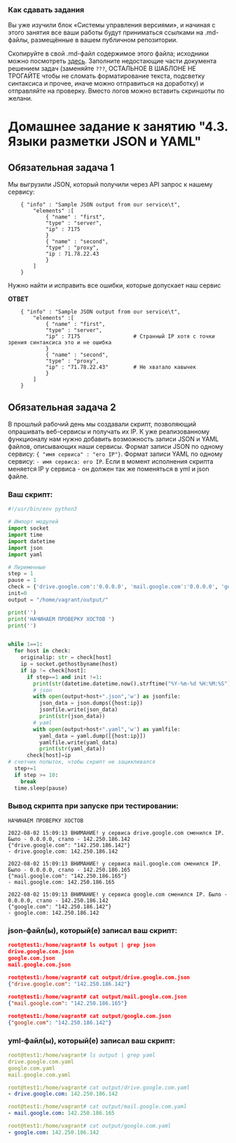 ### Как сдавать задания

Вы уже изучили блок «Системы управления версиями», и начиная с этого занятия все ваши работы будут приниматься ссылками на .md-файлы, размещённые в вашем публичном репозитории.

Скопируйте в свой .md-файл содержимое этого файла; исходники можно посмотреть [здесь](https://raw.githubusercontent.com/netology-code/sysadm-homeworks/devsys10/04-script-03-yaml/README.md). Заполните недостающие части документа решением задач (заменяйте `???`, ОСТАЛЬНОЕ В ШАБЛОНЕ НЕ ТРОГАЙТЕ чтобы не сломать форматирование текста, подсветку синтаксиса и прочее, иначе можно отправиться на доработку) и отправляйте на проверку. Вместо логов можно вставить скриншоты по желани.

# Домашнее задание к занятию "4.3. Языки разметки JSON и YAML"


## Обязательная задача 1
Мы выгрузили JSON, который получили через API запрос к нашему сервису:
```
    { "info" : "Sample JSON output from our service\t",
        "elements" :[
            { "name" : "first",
            "type" : "server",
            "ip" : 7175 
            }
            { "name" : "second",
            "type" : "proxy",
            "ip : 71.78.22.43
            }
        ]
    }
```
  Нужно найти и исправить все ошибки, которые допускает наш сервис

**ОТВЕТ**
```
    { "info" : "Sample JSON output from our service\t",
        "elements" :[
            { "name" : "first",
            "type" : "server",
            "ip" : 7175                 # Странный IP хотя с точки зрения синтаксиса это и не ошибка 
            }
            { "name" : "second",
            "type" : "proxy",
            "ip" : "71.78.22.43"        # Не хватало кавычек
            }
        ]
    }
```

## Обязательная задача 2
В прошлый рабочий день мы создавали скрипт, позволяющий опрашивать веб-сервисы и получать их IP. К уже реализованному функционалу нам нужно добавить возможность записи JSON и YAML файлов, описывающих наши сервисы. Формат записи JSON по одному сервису: `{ "имя сервиса" : "его IP"}`. Формат записи YAML по одному сервису: `- имя сервиса: его IP`. Если в момент исполнения скрипта меняется IP у сервиса - он должен так же поменяться в yml и json файле.

### Ваш скрипт:
```python
#!/usr/bin/env python3

# Импорт модулей
import socket
import time
import datetime
import json
import yaml

# Переменные
step = 1                                                                                        # Номер попытки
pause = 1                                                                                       # Таймаут между попытками
check = {'drive.google.com':'0.0.0.0', 'mail.google.com':'0.0.0.0', 'google.com':'0.0.0.0'}     # Проверяемые хосты
init=0
output = "/home/vagrant/output/"                                                                # путь к файлам json/yaml

print('')
print('НАЧИНАЕМ ПРОВЕРКУ ХОСТОВ ')
print('')                                                                                       # Пустые строки для улучшения читабельности


while 1==1:
  for host in check:
    originalip: str = check[host]
    ip = socket.gethostbyname(host)
    if ip != check[host]:
      if step==1 and init !=1:
        print(str(datetime.datetime.now().strftime("%Y-%m-%d %H:%M:%S")) +' ВНИМАНИЕ! у сервиса ' + str(host) +' сменился IP. Было - ' +check[host]+', стало - '+ip)
        # json
        with open(output+host+".json",'w') as jsonfile:
          json_data = json.dumps({host:ip})
          jsonfile.write(json_data)
          print(str(json_data))
        # yaml
        with open(output+host+".yaml",'w') as yamlfile:
          yaml_data = yaml.dump([{host:ip}])
          yamlfile.write(yaml_data)
          print(str(yaml_data))
      check[host]=ip
# счетчик попыток, чтобы скрипт не зацикливался
  step+=1
  if step >= 10:
    break
  time.sleep(pause)
```

### Вывод скрипта при запуске при тестировании:
```
НАЧИНАЕМ ПРОВЕРКУ ХОСТОВ

2022-08-02 15:09:13 ВНИМАНИЕ! у сервиса drive.google.com сменился IP. Было - 0.0.0.0, стало - 142.250.186.142
{"drive.google.com": "142.250.186.142"}
- drive.google.com: 142.250.186.142

2022-08-02 15:09:13 ВНИМАНИЕ! у сервиса mail.google.com сменился IP. Было - 0.0.0.0, стало - 142.250.186.165
{"mail.google.com": "142.250.186.165"}
- mail.google.com: 142.250.186.165

2022-08-02 15:09:13 ВНИМАНИЕ! у сервиса google.com сменился IP. Было - 0.0.0.0, стало - 142.250.186.142
{"google.com": "142.250.186.142"}
- google.com: 142.250.186.142

```

### json-файл(ы), который(е) записал ваш скрипт:
```json
root@test1:/home/vagrant# ls output | grep json
drive.google.com.json
google.com.json
mail.google.com.json

root@test1:/home/vagrant# cat output/drive.google.com.json
{"drive.google.com": "142.250.186.142"}
 
root@test1:/home/vagrant# cat output/mail.google.com.json
{"mail.google.com": "142.250.186.165"}

root@test1:/home/vagrant# cat output/google.com.json
{"google.com": "142.250.186.142"}
```

### yml-файл(ы), который(е) записал ваш скрипт:
```yaml
root@test1:/home/vagrant# ls output | grep yaml
drive.google.com.yaml
google.com.yaml
mail.google.com.yaml

root@test1:/home/vagrant# cat output/drive.google.com.yaml
- drive.google.com: 142.250.186.142

root@test1:/home/vagrant# cat output/mail.google.com.yaml
- mail.google.com: 142.250.186.165

root@test1:/home/vagrant# cat output/google.com.yaml
- google.com: 142.250.186.142
```
